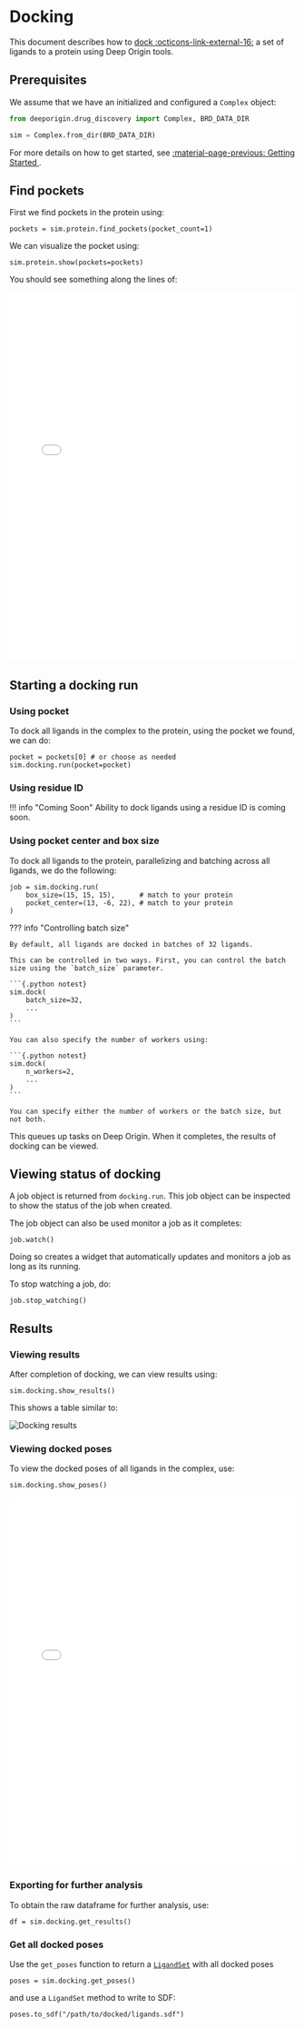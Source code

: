 # Docking

This document describes how to [dock :octicons-link-external-16:](https://en.wikipedia.org/wiki/Docking_(molecular)) a set of ligands to a protein  using Deep Origin tools. 

## Prerequisites

We assume that we have an initialized and configured a `Complex` object:

```python
from deeporigin.drug_discovery import Complex, BRD_DATA_DIR

sim = Complex.from_dir(BRD_DATA_DIR) 
```

For more details on how to get started, see [:material-page-previous: Getting Started ](./getting-started.md).


## Find pockets

First we find pockets in the protein using:

```{.python notest}
pockets = sim.protein.find_pockets(pocket_count=1)
```

We can visualize the pocket using:

```{.python notest}
sim.protein.show(pockets=pockets)
```

You should see something along the lines of:

<iframe 
    src="./pockets.html" 
    width="100%" 
    height="650" 
    style="border:none;"
    title="Protein visualization"
></iframe>

## Starting a docking run

### Using pocket

To dock all ligands in the complex to the protein, using the pocket we found, we can do:


```{.python notest}
pocket = pockets[0] # or choose as needed
sim.docking.run(pocket=pocket)

```

### Using residue ID

!!! info "Coming Soon"
    Ability to dock ligands using a residue ID is coming soon.

### Using pocket center and box size


To dock all ligands to the protein, parallelizing and batching across all ligands, we do the following:


```{.python notest}
job = sim.docking.run(
    box_size=(15, 15, 15),      # match to your protein
    pocket_center=(13, -6, 22), # match to your protein
)
```

??? info "Controlling batch size"

    By default, all ligands are docked in batches of 32 ligands. 

    This can be controlled in two ways. First, you can control the batch size using the `batch_size` parameter.

    ```{.python notest}
    sim.dock(
        batch_size=32,
        ... 
    )
    ```

    You can also specify the number of workers using:

    ```{.python notest}
    sim.dock(
        n_workers=2,
        ...
    )
    ```

    You can specify either the number of workers or the batch size, but not both. 


This queues up tasks on Deep Origin. When it completes, the results of docking can be viewed.

## Viewing status of docking

A job object is returned from `docking.run`. This job object can be inspected to show the status of the job when created. 

The job object can also be used monitor a job as it completes:

```{.python notest}
job.watch()
```

Doing so creates a widget that automatically updates and monitors a job as long as its running. 

To stop watching a job, do:

```{.python notest}
job.stop_watching()
```

## Results

### Viewing results

After completion of docking, we can view results using:

```{.python notest}
sim.docking.show_results()
```  

This shows a table similar to:

![Docking results](../../images/tools/docking-results.png)

### Viewing docked poses

To view the docked poses of all ligands in the complex, use:

```{.python notest}
sim.docking.show_poses()
```

<iframe 
    src="./docked-poses.html" 
    width="100%" 
    height="650" 
    style="border:none;"
    title="Protein visualization"
></iframe>


### Exporting for further analysis

To obtain the raw dataframe for further analysis, use:

```{.python notest}
df = sim.docking.get_results()
```

### Get all docked poses

Use the `get_poses` function to return a [`LigandSet`](../ref/ligandset.md) with all docked poses

```{.python notest}
poses = sim.docking.get_poses()
```

and use a `LigandSet` method to write to SDF:

```{.python notest}
poses.to_sdf("/path/to/docked/ligands.sdf")
```

